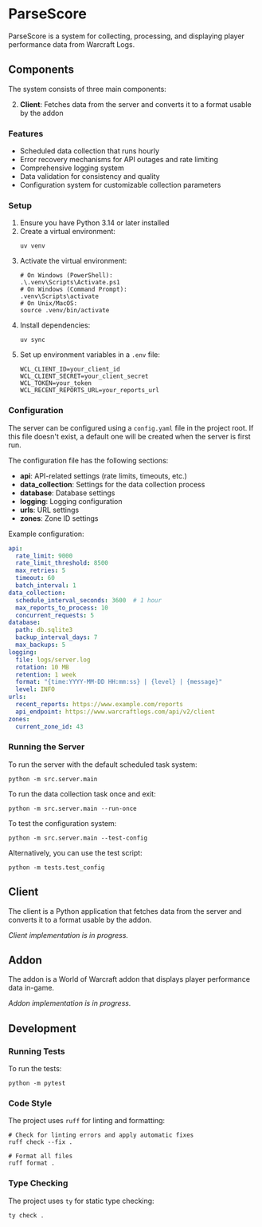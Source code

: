 # ParseScore

ParseScore is a system for collecting, processing, and displaying player performance data from Warcraft Logs.

## Components

The system consists of three main components:

2. **Client**: Fetches data from the server and converts it to a format usable by the addon


### Features

- Scheduled data collection that runs hourly
- Error recovery mechanisms for API outages and rate limiting
- Comprehensive logging system
- Data validation for consistency and quality
- Configuration system for customizable collection parameters

### Setup

1. Ensure you have Python 3.14 or later installed
2. Create a virtual environment:
   ```
   uv venv
   ```
3. Activate the virtual environment:
   ```
   # On Windows (PowerShell):
   .\.venv\Scripts\Activate.ps1
   # On Windows (Command Prompt):
   .venv\Scripts\activate
   # On Unix/MacOS:
   source .venv/bin/activate
   ```
4. Install dependencies:
   ```
   uv sync
   ```
5. Set up environment variables in a `.env` file:
   ```
   WCL_CLIENT_ID=your_client_id
   WCL_CLIENT_SECRET=your_client_secret
   WCL_TOKEN=your_token
   WCL_RECENT_REPORTS_URL=your_reports_url
   ```

### Configuration

The server can be configured using a `config.yaml` file in the project root. If this file doesn't exist, a default one
will be created when the server is first run.

The configuration file has the following sections:

- **api**: API-related settings (rate limits, timeouts, etc.)
- **data_collection**: Settings for the data collection process
- **database**: Database settings
- **logging**: Logging configuration
- **urls**: URL settings
- **zones**: Zone ID settings

Example configuration:

```yaml
api:
  rate_limit: 9000
  rate_limit_threshold: 8500
  max_retries: 5
  timeout: 60
  batch_interval: 1
data_collection:
  schedule_interval_seconds: 3600  # 1 hour
  max_reports_to_process: 10
  concurrent_requests: 5
database:
  path: db.sqlite3
  backup_interval_days: 7
  max_backups: 5
logging:
  file: logs/server.log
  rotation: 10 MB
  retention: 1 week
  format: "{time:YYYY-MM-DD HH:mm:ss} | {level} | {message}"
  level: INFO
urls:
  recent_reports: https://www.example.com/reports
  api_endpoint: https://www.warcraftlogs.com/api/v2/client
zones:
  current_zone_id: 43
```

### Running the Server

To run the server with the default scheduled task system:

```
python -m src.server.main
```

To run the data collection task once and exit:

```
python -m src.server.main --run-once
```

To test the configuration system:

```
python -m src.server.main --test-config
```

Alternatively, you can use the test script:

```
python -m tests.test_config
```

## Client

The client is a Python application that fetches data from the server and converts it to a format usable by the addon.

*Client implementation is in progress.*

## Addon

The addon is a World of Warcraft addon that displays player performance data in-game.

*Addon implementation is in progress.*

## Development

### Running Tests

To run the tests:

```
python -m pytest
```

### Code Style

The project uses `ruff` for linting and formatting:

```
# Check for linting errors and apply automatic fixes
ruff check --fix .

# Format all files
ruff format .
```

### Type Checking

The project uses `ty` for static type checking:

```
ty check .
```
